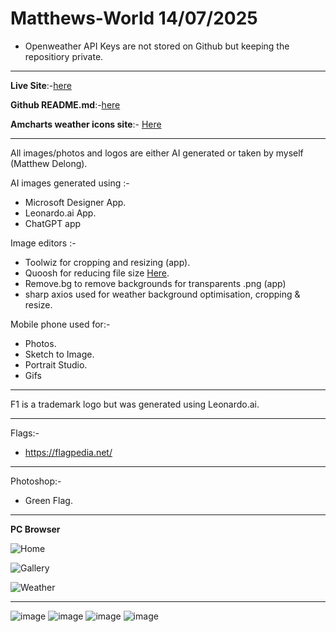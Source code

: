 # Matthews-World 14/07/2025


- Openweather API Keys are not stored on Github but keeping the repositiory private.
---

**Live Site**:-[here](https://matthews-world.netlify.app/)

**Github README.md**:-[here](https://github.com/MatthewDelong/README.md)

**Amcharts weather icons site**:- [Here](https://www.amcharts.com/free-animated-svg-weather-icons/)

---

All images/photos and logos are either AI generated or taken by myself (Matthew Delong).

AI images generated using :-

- Microsoft Designer App.
- Leonardo.ai App.
- ChatGPT app

Image editors :-

- Toolwiz for cropping and resizing (app).
- Quoosh for reducing file size [Here](https://squoosh.app/).
- Remove.bg to remove backgrounds for transparents .png (app)
- sharp axios used for weather background optimisation, cropping & resize.

Mobile phone used for:-

- Photos.
- Sketch to Image.
- Portrait Studio.
- Gifs

---

F1 is a trademark logo but was generated using Leonardo.ai.

---

Flags:-

- https://flagpedia.net/

---

Photoshop:-

- Green Flag.

---

**PC Browser** 

![Home](https://github.com/user-attachments/assets/6c446300-b22d-4e2a-92f5-d26b6aa9a6bf)

![Gallery](https://github.com/user-attachments/assets/d2617f50-6c0a-43a3-9f40-d2d17a5ff7b7)

![Weather](https://github.com/user-attachments/assets/ce8462c9-c7e9-4cc0-b299-5f44919e6382)

---
![image](https://img.shields.io/badge/HTML5-E34F26?style=for-the-badge&logo=html5&logoColor=white)
![image](https://img.shields.io/badge/CSS3-1572B6?style=for-the-badge&logo=css3&logoColor=white)
![image](https://img.shields.io/badge/JavaScript-323330?style=for-the-badge&logo=javascript&logoColor=F7DF1E)
![image](https://img.shields.io/badge/Bootstrap-563D7C?style=for-the-badge&logo=bootstrap&logoColor=white)
